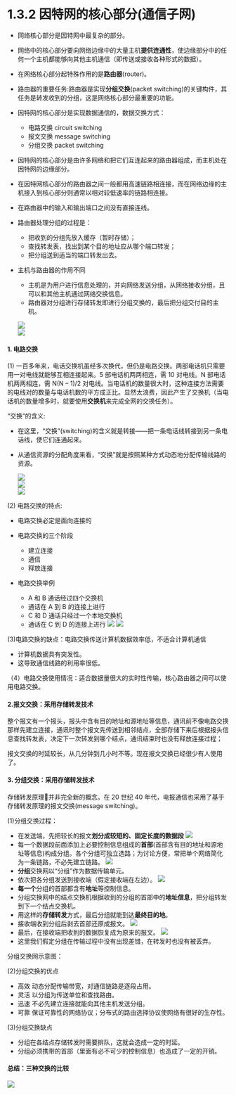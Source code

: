 # 1.3.2 因特网的核心部分\(通信子网\)

* 网络核心部分是因特网中最复杂的部分。

* 网络中的核心部分要向网络边缘中的大量主机**提供连通性**，使边缘部分中的任何一个主机都能够向其他主机通信（即传送或接收各种形式的数据）。

* 在网络核心部分起特殊作用的是**路由器**\(router\)。

* 路由器的重要任务:路由器是实现**分组交换**\(packet switching\)的关键构件，其任务是转发收到的分组，这是网络核心部分最重要的功能。

* 因特网的核心部分是实现数据通信的，数据交换方式：
  * 电路交换 circuit switching
  * 报文交换 message switching
  * 分组交换 packet switching



* 因特网的核心部分是由许多网络和把它们互连起来的路由器组成，而主机处在因特网的边缘部分。

* 在因特网核心部分的路由器之间一般都用高速链路相连接，而在网络边缘的主机接入到核心部分则通常以相对较低速率的链路相连接。



* 在路由器中的输入和输出端口之间没有直接连线。

* 路由器处理分组的过程是：
  * 把收到的分组先放入缓存（暂时存储）；
  * 查找转发表，找出到某个目的地址应从哪个端口转发；
  * 把分组送到适当的端口转发出去。 

* 主机与路由器的作用不同

  * 主机是为用户进行信息处理的，并向网络发送分组，从网络接收分组，且可以和其他主机通过网络交换信息。  
  * 路由器对分组进行存储转发即进行分组交换的，最后把分组交付目的主机。

  ![](/assets/图片19.png)  
  ![](/assets/图片20.png)
  
  




#### 1. 电路交换

\(1\)  一百多年来，电话交换机虽经多次换代，但仍是电路交换。两部电话机只需要用一对电线就能够互相连接起来。5 部电话机两两相连，需 10 对电线。N 部电话机两两相连，需 N\(N – 1\)/2 对电线。当电话机的数量很大时，这种连接方法需要的电线对的数量与电话机数的平方成正比。显然太浪费，因此产生了交换机（当电话机的数量增多时，就要使用**交换机**来完成全网的交换任务）。

“交换”的含义:

* 在这里，“交换”\(switching\)的含义就是转接——把一条电话线转接到另一条电话线，使它们连通起来。
* 从通信资源的分配角度来看，“交换”就是按照某种方式动态地分配传输线路的资源。

  ![](/assets/图片10.png)  
  ![](/assets/图片11.png)   
  ![](/assets/图片12.png)

\(2\) 电路交换的特点:

* 电路交换必定是面向连接的
* 电路交换的三个阶段
  * 建立连接
  * 通信
  * 释放连接

* 电路交换举例

  * A 和 B 通话经过四个交换机
  * 通话在 A 到 B 的连接上进行
  * C 和 D 通话只经过一个本地交换机
  * 通话在 C 到 D 的连接上进行
    ![](/assets/图片13.png)
    ![](/assets/图片14.png)

\(3\)电路交换的缺点：电路交换传送计算机数据效率低，不适合计算机通信

* 计算机数据具有突发性。    
* 这导致通信线路的利用率很低。

（4）电路交换使用情况：适合数据量很大的实时性传输，核心路由器之间可以使用电路交换。

#### 2.报文交换：采用存储转发技术

整个报文有一个报头，报头中含有目的地址和源地址等信息，通讯前不像电路交换那样先建立连接，通讯时整个报文先传送到相邻结点，全部存储下来后根据报头信息查找转发表，决定下一次转发到哪个结点，通讯结束时也没有释放连接过程；

报文交换的时延较长，从几分钟到几小时不等。现在报文交换已经很少有人使用了。

#### 3. 分组交换：采用存储转发技术

存储转发原理并非完全新的概念。在 20 世纪 40 年代，电报通信也采用了基于存储转发原理的报文交换\(message switching\)。

\(1\)分组交换过程：

* 在发送端，先把较长的报文**划分成较短的、固定长度的数据段** 
  ![](/assets/图片15.png)
* 每一个数据段前面添加上必要控制信息组成的**首部**\(首部含有目的地址和源地址等信息\)构成分组。各个分组可独立选路；为讨论方便，常把单个网络简化为一条链路，不必先建立链路。
  ![](/assets/图片16.png)
* **分组**交换网以“分组”作为数据传输单元。
* 依次把各分组发送到接收端（假定接收端在左边）。
  ![](/assets/图片17.png)
* **每一个**分组的首部都含有**地址**等控制信息。
* 分组交换网中的结点交换机根据收到的分组的首部中的**地址信息**，把分组转发到下一个结点交换机。
* 用这样的**存储转发**方式，最后分组就能到达**最终目的地**。
* 接收端收到分组后剥去首部还原成报文。
  ![](/assets/图片17.png)
* 最后，在接收端把收到的数据恢复成为原来的报文。
  ![](/assets/图片18.png)
* 这里我们假定分组在传输过程中没有出现差错，在转发时也没有被丢弃。

分组交换网示意图：

\(2\)分组交换的优点

* 高效    动态分配传输带宽，对通信链路是逐段占用。 
* 灵活    以分组为传送单位和查找路由。
* 迅速    不必先建立连接就能向其他主机发送分组。
* 可靠    保证可靠性的网络协议；分布式的路由选择协议使网络有很好的生存性。

\(3\)分组交换缺点

* 分组在各结点存储转发时需要排队，这就会造成一定的时延。 
* 分组必须携带的首部（里面有必不可少的控制信息）也造成了一定的开销。

#### 总结：三种交换的比较

![](/assets/图片43.png)


